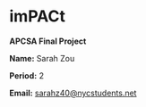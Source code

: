 # imPACt
**APCSA Final Project**

**Name:** Sarah Zou

**Period:** 2

**Email:** sarahz40@nycstudents.net

